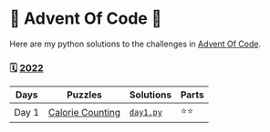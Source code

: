 # 🌟 Advent Of Code 🌟 
Here are my python solutions to the challenges in [Advent Of Code](www.adventofcode.com).


### 🗓 [2022](https://adventofcode.com/2022)

| Days  | Puzzles                                                 | Solutions                               | Parts |
| ----- | ------------------------------------------------------- |-----------------------------------------|-------|
| Day 1 | [Calorie Counting](https://adventofcode.com/2022/day/1) | [`day1.py`](/AdventOfCode/day1/day1.py) | ⭐⭐    |
